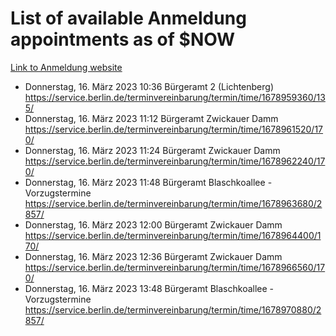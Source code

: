 # List of available Anmeldung appointments as of $NOW
[Link to Anmeldung website](https://service.berlin.de/terminvereinbarung/termin/tag.php?termin=1&anliegen[]=120686&dienstleisterlist=122210,122217,327316,122219,327312,122227,327314,122231,327346,122243,327348,122254,122252,329742,122260,329745,122262,329748,122271,327278,122273,327274,122277,327276,330436,122280,327294,122282,327290,122284,327292,122291,327270,122285,327266,122286,327264,122296,327268,150230,329760,122297,327286,122294,327284,122312,329763,122314,329775,122304,327330,122311,327334,122309,327332,317869,122281,327352,122279,329772,122283,122276,327324,122274,327326,122267,329766,122246,327318,122251,327320,122257,327322,122208,327298,122226,327300&herkunft=http%3A%2F%2Fservice.berlin.de%2Fdienstleistung%2F120686%2F)
- Donnerstag, 16. März 2023 10:36 Bürgeramt 2 (Lichtenberg) https://service.berlin.de/terminvereinbarung/termin/time/1678959360/135/
- Donnerstag, 16. März 2023 11:12 Bürgeramt Zwickauer Damm https://service.berlin.de/terminvereinbarung/termin/time/1678961520/170/
- Donnerstag, 16. März 2023 11:24 Bürgeramt Zwickauer Damm https://service.berlin.de/terminvereinbarung/termin/time/1678962240/170/
- Donnerstag, 16. März 2023 11:48 Bürgeramt Blaschkoallee - Vorzugstermine https://service.berlin.de/terminvereinbarung/termin/time/1678963680/2857/
- Donnerstag, 16. März 2023 12:00 Bürgeramt Zwickauer Damm https://service.berlin.de/terminvereinbarung/termin/time/1678964400/170/
- Donnerstag, 16. März 2023 12:36 Bürgeramt Zwickauer Damm https://service.berlin.de/terminvereinbarung/termin/time/1678966560/170/
- Donnerstag, 16. März 2023 13:48 Bürgeramt Blaschkoallee - Vorzugstermine https://service.berlin.de/terminvereinbarung/termin/time/1678970880/2857/
